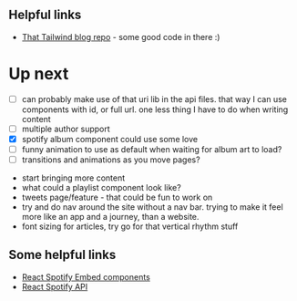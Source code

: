 ## Helpful links
- [That Tailwind blog repo](https://github.com/timlrx/tailwind-nextjs-starter-blog) - some good code in there :)

# Up next
- [ ] can probably make use of that uri lib in the api files. that way I can use components with id, or full url. one less thing I have to do when writing content
- [ ] multiple author support
- [x] spotify album component could use some love
- [ ] funny animation to use as default when waiting for album art to load?
- [ ] transitions and animations as you move pages?
- start bringing more content
- what could a playlist component look like?
- tweets page/feature - that could be fun to work on
- try and do nav around the site without a nav bar. trying to make it feel more like an app and a journey, than a website.
- font sizing for articles, try go for that vertical rhythm stuff

## Some helpful links
- [React Spotify Embed components](https://github.com/ctjlewis/react-spotify-embed)
- [React Spotify API](https://github.com/idanlo/react-spotify-api)